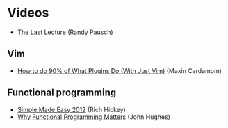 # Videos

- [The Last Lecture](https://www.youtube.com/watch?v=j7zzQpvoYcQ) (Randy Pausch)

## Vim

- [How to do 90% of What Plugins Do (With Just Vim)](https://www.youtube.com/watch?v=XA2WjJbmmoM) (Maxin Cardamom)

## Functional programming

- [Simple Made Easy 2012](https://www.youtube.com/watch?v=oytL881p-nQ) (Rich Hickey)
- [Why Functional Programming Matters](https://www.youtube.com/watch?v=XrNdvWqxBvA) (John Hughes)
